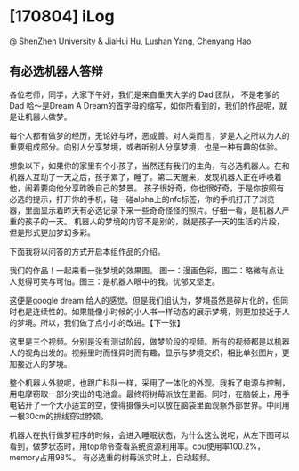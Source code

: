 # [170804] iLog
@ ShenZhen University 
& JiaHui Hu, Lushan Yang, Chenyang Hao

## 有必选机器人答辩

各位老师，同学，大家下午好，我们是来自重庆大学的 Dad 团队， 不是老爹的Dad 哈～是Dream A Dream的首字母的缩写，如你所看到的，我们的作品呢，就是让机器人做梦。

每个人都有做梦的经历，无论好与坏，恶或善。对人类而言，梦是人之所以为人的重要组成部分。向别人分享梦境，或者听别人分享梦境，也是一种有趣的体验。

想象以下，如果你的家里有个小孩子，当然还有我们的主角，有必选机器人。在和机器人互动了一天之后，孩子累了，睡了。第二天醒来，发现机器人正在呼唤着他，闹着要向他分享昨晚自己的梦景。 孩子很好奇，你也很好奇，于是你按照有必选的提示，打开你的手机，碰一碰alpha上的nfc标签，你的手机打开了浏览器，里面显示着昨天有必选记录下来一些奇奇怪怪的照片。仔细一看，是机器人严重的孩子的一天。 机器人的梦境的内容不是别的，就是孩子一天的生活的片段，但是形式更加梦幻多彩。

下面我将以问答的方式开启本组作品的介绍。

我们的作品！一起来看一张梦境的效果图。
图一：漫画色彩，图二：略微有点让人觉得可笑与可怕。图三：是机器人眼中的我。忧郁又坚定。

这便是google dream 给人的感觉。但是我们组认为，梦境虽然是碎片化的，但同时也是连续性的。如果能像小时候的小人书一样动态的展示梦境，则更加接近于人的梦境。所以，我们做了点小小的改进。【下一张】

这里是三个视频。分别是没有测试阶段，做梦阶段的视频。所有的视频都是以机器人的视角出发的。视频里时而怪异时而有趣，显示与梦境交织，相比单张图片，更加接近人的梦境。

整个机器人外貌呢，也跟广科队一样，采用了一体化的外观。我拆了电源与控制，用电摩窃取一部分突出的电池盒。最终将树莓派放在里面。同时，在脑袋上，用手电钻开了一个大小适宜的空，使得摄像头可以放在脑袋里面观察外部世界。中间用一根30cm的排线穿过脖颈。

机器人在执行做梦程序的时候，会进入睡眠状态，为什么这么说呢，从左下图可以看到，做梦状态时，用top命令查看系统资源利用率。cpu使用率100.2%，memory占用98%。 有必选重的树莓派实时上，自动超频。
